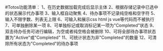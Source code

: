 #Totos功能清单：
1、在历史数据加载完成后显示主体
2、根据存储记录中已选中的状态展示代办事项
3、输入框自动聚焦
4、待办事项不记录纯空格和空字符
5、输入不限字数、列表无上限
6、可输入和展示css html js vue等代码而不被执行
7、可单独删除某一项
8、可单独标记或取消标记某一项为"Completed"状态
9、双击待办任务可进行编辑，为空或者纯空格会被删除
10、可将全部待办事项状态置为"Active"或"Completed"
11、可统计状态为非"Completed"的数量
12、可清除所有状态为"Completed"的待办事项

